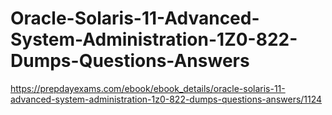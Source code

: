 # Oracle-Solaris-11-Advanced-System-Administration-1Z0-822-Dumps-Questions-Answers
https://prepdayexams.com/ebook/ebook_details/oracle-solaris-11-advanced-system-administration-1z0-822-dumps-questions-answers/1124
